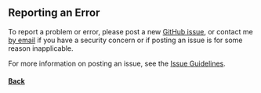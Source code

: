 ## Reporting an Error
To report a problem or error, please post a new [GitHub issue](https://github.com/SerrpentDagger/graphing-calculator-sd/issues),
or contact me [by email](mailto:serpentdagger.contact@gmail.com) if you have a security concern or if posting an issue is for some reason inapplicable.

For more information on posting an issue, see the [Issue Guidelines](https://github.com/SerrpentDagger/graphing-calculator-sd/issues/1).

#### [Back](problems.md)
